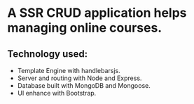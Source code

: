 # A SSR CRUD application helps managing online courses.

## Technology used:

- Template Engine with handlebarsjs.
- Server and routing with Node and Express.
- Database built with MongoDB and Mongoose.
- UI enhance with Bootstrap.
  
